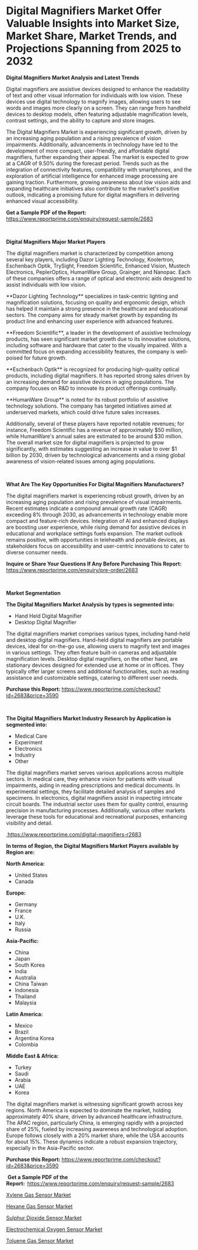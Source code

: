 <p><h1>Digital Magnifiers Market Offer Valuable Insights into Market Size, Market Share, Market Trends, and Projections Spanning from 2025 to 2032</h1></p><p><strong>Digital Magnifiers Market Analysis and Latest Trends</strong></p>
<p><p>Digital magnifiers are assistive devices designed to enhance the readability of text and other visual information for individuals with low vision. These devices use digital technology to magnify images, allowing users to see words and images more clearly on a screen. They can range from handheld devices to desktop models, often featuring adjustable magnification levels, contrast settings, and the ability to capture and store images. </p><p>The Digital Magnifiers Market is experiencing significant growth, driven by an increasing aging population and a rising prevalence of vision impairments. Additionally, advancements in technology have led to the development of more compact, user-friendly, and affordable digital magnifiers, further expanding their appeal. The market is expected to grow at a CAGR of 9.50% during the forecast period. Trends such as the integration of connectivity features, compatibility with smartphones, and the exploration of artificial intelligence for enhanced image processing are gaining traction. Furthermore, growing awareness about low vision aids and expanding healthcare initiatives also contribute to the market's positive outlook, indicating a promising future for digital magnifiers in delivering enhanced visual accessibility.</p></p>
<p><strong>Get a Sample PDF of the Report:&nbsp;</strong> <a href="https://www.reportprime.com/enquiry/request-sample/2683?utm_campaign=2041&utm_medium=2&utm_source=Github&utm_content=ia&utm_term=18032025&utm_id=digital-magnifiers">https://www.reportprime.com/enquiry/request-sample/2683</a></p>
<p>&nbsp;</p>
<p><strong>Digital Magnifiers Major Market Players</strong></p>
<p><p>The digital magnifiers market is characterized by competition among several key players, including Dazor Lighting Technology, Koolertron, Eschenbach Optik, TrySight, Freedom Scientific, Enhanced Vision, Mustech Electronics, PeplerOptics, HumanWare Group, Grainger, and Nanopac. Each of these companies offers a range of optical and electronic aids designed to assist individuals with low vision.</p><p>**Dazor Lighting Technology** specializes in task-centric lighting and magnification solutions, focusing on quality and ergonomic design, which has helped it maintain a strong presence in the healthcare and educational sectors. The company aims for steady market growth by expanding its product line and enhancing user experience with advanced features.</p><p>**Freedom Scientific**, a leader in the development of assistive technology products, has seen significant market growth due to its innovative solutions, including software and hardware that cater to the visually impaired. With a committed focus on expanding accessibility features, the company is well-poised for future growth.</p><p>**Eschenbach Optik** is recognized for producing high-quality optical products, including digital magnifiers. It has reported strong sales driven by an increasing demand for assistive devices in aging populations. The company focuses on R&D to innovate its product offerings continually.</p><p>**HumanWare Group** is noted for its robust portfolio of assistive technology solutions. The company has targeted initiatives aimed at underserved markets, which could drive future sales increases.</p><p>Additionally, several of these players have reported notable revenues; for instance, Freedom Scientific has a revenue of approximately $50 million, while HumanWare's annual sales are estimated to be around $30 million. The overall market size for digital magnifiers is projected to grow significantly, with estimates suggesting an increase in value to over $1 billion by 2030, driven by technological advancements and a rising global awareness of vision-related issues among aging populations.</p></p>
<p>&nbsp;</p>
<p><strong>What Are The Key Opportunities For Digital Magnifiers Manufacturers?</strong></p>
<p><p>The digital magnifiers market is experiencing robust growth, driven by an increasing aging population and rising prevalence of visual impairments. Recent estimates indicate a compound annual growth rate (CAGR) exceeding 8% through 2030, as advancements in technology enable more compact and feature-rich devices. Integration of AI and enhanced displays are boosting user experience, while rising demand for assistive devices in educational and workplace settings fuels expansion. The market outlook remains positive, with opportunities in telehealth and portable devices, as stakeholders focus on accessibility and user-centric innovations to cater to diverse consumer needs.</p></p>
<p><strong>Inquire or Share Your Questions If Any Before Purchasing This Report:</strong> <a href="https://www.reportprime.com/enquiry/pre-order/2683?utm_campaign=2041&utm_medium=2&utm_source=Github&utm_content=ia&utm_term=18032025&utm_id=digital-magnifiers">https://www.reportprime.com/enquiry/pre-order/2683</a></p>
<p>&nbsp;</p>
<p><strong>Market Segmentation</strong></p>
<p><strong>The Digital Magnifiers Market Analysis by types is segmented into:</strong></p>
<p><ul><li>Hand Held Digital Magnifier</li><li>Desktop Digital Magnifier</li></ul></p>
<p><p>The digital magnifiers market comprises various types, including hand-held and desktop digital magnifiers. Hand-held digital magnifiers are portable devices, ideal for on-the-go use, allowing users to magnify text and images in various settings. They often feature built-in cameras and adjustable magnification levels. Desktop digital magnifiers, on the other hand, are stationary devices designed for extended use at home or in offices. They typically offer larger screens and additional functionalities, such as reading assistance and customizable settings, catering to different user needs.</p></p>
<p><strong>Purchase this Report:&nbsp;</strong><a href="https://www.reportprime.com/checkout?id=2683&price=3590&utm_campaign=2041&utm_medium=2&utm_source=Github&utm_content=ia&utm_term=18032025&utm_id=digital-magnifiers">https://www.reportprime.com/checkout?id=2683&price=3590</a></p>
<p>&nbsp;</p>
<p><strong>The Digital Magnifiers Market Industry Research by Application is segmented into:</strong></p>
<p><ul><li>Medical Care</li><li>Experiment</li><li>Electronics</li><li>Industry</li><li>Other</li></ul></p>
<p><p>The digital magnifiers market serves various applications across multiple sectors. In medical care, they enhance vision for patients with visual impairments, aiding in reading prescriptions and medical documents. In experimental settings, they facilitate detailed analysis of samples and specimens. In electronics, digital magnifiers assist in inspecting intricate circuit boards. The industrial sector uses them for quality control, ensuring precision in manufacturing processes. Additionally, various other markets leverage these tools for educational and recreational purposes, enhancing visibility and detail.</p></p>
<p><a href="https://www.reportprime.com/digital-magnifiers-r2683?utm_campaign=2041&utm_medium=2&utm_source=Github&utm_content=ia&utm_term=18032025&utm_id=digital-magnifiers">&nbsp;https://www.reportprime.com/digital-magnifiers-r2683</a></p>
<p><strong>In terms of Region, the Digital Magnifiers Market Players available by Region are:</strong></p>
<p>
    <p> <strong> North America: </strong>
        <ul>
            <li>United States</li>
            <li>Canada</li>
        </ul>
        </p> 
    <p> <strong> Europe: </strong>
        <ul>
            <li>Germany</li>
            <li>France</li>
            <li>U.K.</li>
            <li>Italy</li>
            <li>Russia</li>
        </ul>
        </p> 
    <p> <strong> Asia-Pacific: </strong>
        <ul>
            <li>China</li>
            <li>Japan</li>
            <li>South Korea</li>
            <li>India</li>
            <li>Australia</li>
            <li>China Taiwan</li>
            <li>Indonesia</li>
            <li>Thailand</li>
            <li>Malaysia</li>
        </ul>
        </p> 
    <p> <strong> Latin America: </strong>
        <ul>
            <li>Mexico</li>
            <li>Brazil</li>
            <li>Argentina Korea</li>
            <li>Colombia</li>
        </ul>
        </p> 
    <p> <strong> Middle East & Africa: </strong>
        <ul>
            <li>Turkey</li>
            <li>Saudi</li>
            <li>Arabia</li>
            <li>UAE</li>
            <li>Korea</li>
        </ul>
    </p>
    </p>
<p><p>The digital magnifiers market is witnessing significant growth across key regions. North America is expected to dominate the market, holding approximately 40% share, driven by advanced healthcare infrastructure. The APAC region, particularly China, is emerging rapidly with a projected share of 25%, fueled by increasing awareness and technological adoption. Europe follows closely with a 20% market share, while the USA accounts for about 15%. These dynamics indicate a robust expansion trajectory, especially in the Asia-Pacific sector.</p></p>
<p><strong>Purchase this Report: </strong><a href="https://www.reportprime.com/checkout?id=2683&price=3590&utm_campaign=2041&utm_medium=2&utm_source=Github&utm_content=ia&utm_term=18032025&utm_id=digital-magnifiers">https://www.reportprime.com/checkout?id=2683&price=3590</a></p>
<p>&nbsp;<strong>Get a Sample PDF of the Report:&nbsp;&nbsp;</strong><a href="https://www.reportprime.com/enquiry/request-sample/2683?utm_campaign=2041&utm_medium=2&utm_source=Github&utm_content=ia&utm_term=18032025&utm_id=digital-magnifiers">https://www.reportprime.com/enquiry/request-sample/2683</a></p>
<p><strong></strong></p>
<p><p><a href="https://github.com/tahjaylestro/Market-Research-Report-List-1/blob/main/xylene-gas-sensor-market.md?utm_campaign=2041&utm_medium=2&utm_source=Github&utm_content=ia&utm_term=18032025&utm_id=digital-magnifiers">Xylene Gas Sensor Market</a></p><p><a href="https://github.com/rocicbenton/Market-Research-Report-List-1/blob/main/hexane-gas-sensor-market.md?utm_campaign=2041&utm_medium=2&utm_source=Github&utm_content=ia&utm_term=18032025&utm_id=digital-magnifiers">Hexane Gas Sensor Market</a></p><p><a href="https://github.com/reeseberro3j/Market-Research-Report-List-1/blob/main/sulphur-dioxide-sensor-market.md?utm_campaign=2041&utm_medium=2&utm_source=Github&utm_content=ia&utm_term=18032025&utm_id=digital-magnifiers">Sulphur Dioxide Sensor Market</a></p><p><a href="https://github.com/billejuman43/Market-Research-Report-List-1/blob/main/electrochemical-oxygen-sensor-market.md?utm_campaign=2041&utm_medium=2&utm_source=Github&utm_content=ia&utm_term=18032025&utm_id=digital-magnifiers">Electrochemical Oxygen Sensor Market</a></p><p><a href="https://github.com/filinjaic7/Market-Research-Report-List-1/blob/main/toluene-gas-sensor-market.md?utm_campaign=2041&utm_medium=2&utm_source=Github&utm_content=ia&utm_term=18032025&utm_id=digital-magnifiers">Toluene Gas Sensor Market</a></p></p>